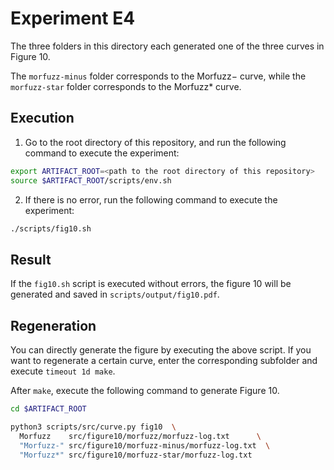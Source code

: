 # Experiment E4

The three folders in this directory each generated one of the three curves in Figure 10.

The `morfuzz-minus` folder corresponds to the $\text{Morfuzz}-$ curve, while the `morfuzz-star` folder corresponds to the $\text{Morfuzz}*$ curve.

## Execution

1. Go to the root directory of this repository, and run the following command to execute the experiment:

```bash
export ARTIFACT_ROOT=<path to the root directory of this repository>
source $ARTIFACT_ROOT/scripts/env.sh
```

2. If there is no error, run the following command to execute the experiment:

```bash
./scripts/fig10.sh
```

## Result

If the `fig10.sh` script is executed without errors, the figure 10 will be generated and saved in `scripts/output/fig10.pdf`.

## Regeneration

You can directly generate the figure by executing the above script. If you want to regenerate a certain curve, enter the corresponding subfolder and execute `timeout 1d make`.

After `make`, execute the following command to generate Figure 10.

```bash
cd $ARTIFACT_ROOT

python3 scripts/src/curve.py fig10  \
  Morfuzz    src/figure10/morfuzz/morfuzz-log.txt      \
  "Morfuzz-" src/figure10/morfuzz-minus/morfuzz-log.txt  \
  "Morfuzz*" src/figure10/morfuzz-star/morfuzz-log.txt
```

